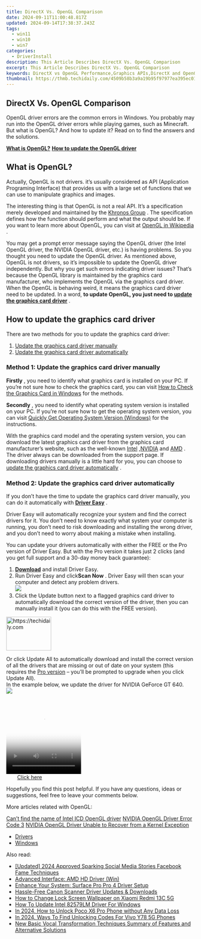 ```yaml
---
title: DirectX Vs. OpenGL Comparison
date: 2024-09-11T11:00:48.817Z
updated: 2024-09-14T17:38:37.243Z
tags:
  - win11
  - win10
  - win7
categories:
  - DriverInstall
description: This Article Describes DirectX Vs. OpenGL Comparison
excerpt: This Article Describes DirectX Vs. OpenGL Comparison
keywords: DirectX vs OpenGL Performance,Graphics APIs,DirectX and OpenGL Rendering Techniques,DirectX Versus OpenGL in Game Development,Understanding Graphics API Differences,Which Is Better,DirectX Comparison with OpenGL
thumbnail: https://thmb.techidaily.com/4509b58b3a9a19b95f97977ea395ec0191792aea55bdaf18f72a70f3772092da.jpg
---
```


## DirectX Vs. OpenGL Comparison

 OpenGL driver errors are the common errors in Windows. You probably may run into the OpenGL driver errors while playing games, such as Minecraft. But what is OpenGL? And how to update it? Read on to find the answers and the solutions.

**[What is OpenGL?](#what)**
**[How to update the OpenGL driver](#how)**

## **What is OpenGL?**

 Actually, OpenGL is not drivers. it’s usually considered as API (Application Programing Interface) that provides us with a large set of functions that we can use to manipulate graphics and images.

 The interesting thing is that OpenGL is not a real API. It’s a specification merely developed and maintained by the [Khronos Group](https://www.khronos.org/) . The specification defines how the function should perform and what the output should be. If you want to learn more about OpenGL, you can visit at [OpenGL in Wikipedia](https://www.khronos.org/opengl/wiki/Getting%5FStarted) .

 You may get a prompt error message saying the OpenGL driver (the Intel OpenGL driver, the NVIDIA OpenGL driver, etc.) is having problems. So you thought you need to update the OpenGL driver. As mentioned above, OpenGL is not drivers, so it’s impossible to update the OpenGL driver independently. But why you get such errors indicating driver issues? That’s because the OpenGL library is maintained by the graphics card manufacturer, who implements the OpenGL via the graphics card driver. When the OpenGL is behaving weird, it means the graphics card driver need to be updated. In a word, **to update OpenGL, you just need to [update the graphics card driver](#how)**  .

## How to update the graphics card driver

There are two methods for you to update the graphics card driver:

1. [Update the graphics card driver manually](#m1)
2. [Update the graphics card driver automatically](#m2)

### Method 1: Update the graphics card driver manually

**Firstly** , you need to identify what graphics card is installed on your PC. If you’re not sure how to check the graphics card, you can visit [How to Check the Graphics Card in Windows](https://tools.techidaily.com/drivereasy/download/) for the methods.

**Secondly** , you need to identify what operating system version is installed on your PC. If you’re not sure how to get the operating system version, you can visit [Quickly Get Operating System Version (Windows)](https://tools.techidaily.com/drivereasy/download/) for the instructions.

 With the graphics card model and the operating system version, you can download the latest graphics card driver from the graphics card manufacturer’s website, such as the well-known [Intel](https://downloadcenter.intel.com/) ,[NVIDIA](https://www.nvidia.com/Download/index.aspx) and [AMD](https://www.amd.com/en/support) . The driver always can be downloaded from the support page. If downloading drivers manually is a little hard for you, you can choose to [update the graphics card driver automatically](#m2) .

### Method 2: Update the graphics card driver automatically

 If you don’t have the time to update the graphics card driver manually, you can do it automatically with **[Driver Easy](https://tools.techidaily.com/drivereasy/download/)**  .

 Driver Easy will automatically recognize your system and find the correct drivers for it. You don’t need to know exactly what system your computer is running, you don’t need to risk downloading and installing the wrong driver, and you don’t need to worry about making a mistake when installing.

 You can update your drivers automatically with either the FREE or the Pro version of Driver Easy. But with the Pro version it takes just 2 clicks (and you get full support and a 30-day money back guarantee):

1. **[Download](https://tools.techidaily.com/drivereasy/download/)**  and install Driver Easy.
2. Run Driver Easy and click**Scan Now** . Driver Easy will then scan your computer and detect any problem drivers.  
![](https://images.drivereasy.com/wp-content/uploads/2018/11/img_5be28ae1b4a9c.jpg)
3. Click the Update button next to a flagged graphics card driver to automatically download the correct version of the driver, then you can manually install it (you can do this with the FREE version).  

<!-- affiliate ads begin -->
<a href="https://aligracehair.sjv.io/c/5597632/2115909/19272" target="_top" id="2115909">
  <img src="//a.impactradius-go.com/display-ad/19272-2115909" border="0" alt="https://techidaily.com" width="120" height="90"/>
</a>
<img height="0" width="0" src="https://aligracehair.sjv.io/i/5597632/2115909/19272" style="position:absolute;visibility:hidden;" border="0" />
<!-- affiliate ads end -->

 Or click Update All to automatically download and install the correct version of all the drivers that are missing or out of date on your system (this requires the [Pro version](https://tools.techidaily.com/drivereasy/download/) – you’ll be prompted to upgrade when you click Update All).  
In the example below, we update the driver for NVIDIA GeForce GT 640.  
![](https://images.drivereasy.com/wp-content/uploads/2018/11/img_5be28b17afc89.jpg)

<!-- affiliate ads begin -->
<span id="1743243">
					<video width="200" height="200" style="cursor:pointer"
           poster="//a.impactradius-go.com/display-clicktoplayimage/1743243.png"
           onclick="if(!this.playClicked){this.play();this.setAttribute('controls',true);this.playClicked=true;}">
	   <source src="//a.impactradius-go.com/display-ad/19272-1743243">
	   <img src="//a.impactradius-go.com/display-clicktoplayimage/1743243.png" style="border: none; height: 100%; width: 100%; object-fit: contain">
	</video>
	<div style="width:125px;text-align:center"><a href="javascript:window.open(decodeURIComponent('https%3A%2F%2Faligracehair.sjv.io%2Fc%2F5597632%2F1743243%2F19272'), '_blank');void(0);">Click here</a></div>
</span>
<img height="0" width="0" src="https://imp.pxf.io/i/5597632/1743243/19272" style="position:absolute;visibility:hidden;" border="0" />
<!-- affiliate ads end -->

 Hopefully you find this post helpful. If you have any questions, ideas or suggestions, feel free to leave your comments below.

More articles related with OpenGL:

[Can’t find the name of Intel ICD OpenGL driver](https://tools.techidaily.com/drivereasy/download/)
[NVIDIA OpenGL Driver Error Code 3](https://tools.techidaily.com/drivereasy/download/)
[NVIDIA OpenGL Driver Unable to Recover from a Kernel Exception](https://tools.techidaily.com/drivereasy/download/)

* [Drivers](https://tools.techidaily.com/drivereasy/download/)
* [Windows](https://tools.techidaily.com/drivereasy/download/)

<ins class="adsbygoogle"
     style="display:block"
     data-ad-format="autorelaxed"
     data-ad-client="ca-pub-7571918770474297"
     data-ad-slot="1223367746"></ins>

<ins class="adsbygoogle"
     style="display:block"
     data-ad-client="ca-pub-7571918770474297"
     data-ad-slot="8358498916"
     data-ad-format="auto"
     data-full-width-responsive="true"></ins>

<span class="atpl-alsoreadstyle">Also read:</span>
<div><ul>
<li><a href="https://facebook-video-content.techidaily.com/updated-2024-approved-sparking-social-media-stories-facebook-fame-techniques/"><u>[Updated] 2024 Approved Sparking Social Media Stories Facebook Fame Techniques</u></a></li>
<li><a href="https://driver-install.techidaily.com/advanced-interface-amd-hd-driver-win/"><u>Advanced Interface: AMD HD Driver (Win)</u></a></li>
<li><a href="https://driver-install.techidaily.com/enhance-your-system-surface-pro-pro-4-driver-setup/"><u>Enhance Your System: Surface Pro Pro 4 Driver Setup</u></a></li>
<li><a href="https://driver-install.techidaily.com/hassle-free-canon-scanner-driver-updates-and-downloads/"><u>Hassle-Free Canon Scanner Driver Updates & Downloads</u></a></li>
<li><a href="https://unlock-android.techidaily.com/how-to-change-lock-screen-wallpaper-on-xiaomi-redmi-13c-5g-by-drfone-android/"><u>How to Change Lock Screen Wallpaper on Xiaomi Redmi 13C 5G</u></a></li>
<li><a href="https://driver-install.techidaily.com/how-to-update-intel-82579lm-driver-for-windows/"><u>How To Update Intel 82579LM Driver For Windows</u></a></li>
<li><a href="https://easy-unlock-android.techidaily.com/in-2024-how-to-unlock-poco-x6-pro-phone-without-any-data-loss-by-drfone-android/"><u>In 2024, How to Unlock Poco X6 Pro Phone without Any Data Loss</u></a></li>
<li><a href="https://sim-unlock.techidaily.com/in-2024-ways-to-find-unlocking-codes-for-vivo-y78-5g-phones-by-drfone-android/"><u>In 2024, Ways To Find Unlocking Codes For Vivo Y78 5G Phones</u></a></li>
<li><a href="https://sound-tweaking.techidaily.com/new-basic-vocal-transformation-techniques-summary-of-features-and-alternative-solutions/"><u>New Basic Vocal Transformation Techniques Summary of Features and Alternative Solutions</u></a></li>
</ul></div>

